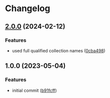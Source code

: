 # Changelog

## [2.0.0](https://github.com/rolehippie/nodejs/compare/v1.0.0...v2.0.0) (2024-02-12)


### Features

* used full qualified collection names ([0cba498](https://github.com/rolehippie/nodejs/commit/0cba4983d5cc45b3e56a52c9a0dc00444e41c919))

## 1.0.0 (2023-05-04)


### Features

* initial commit ([b91fcff](https://github.com/rolehippie/nodejs/commit/b91fcffcf58fd3d472b7c6aa7712df6155280cc1))
